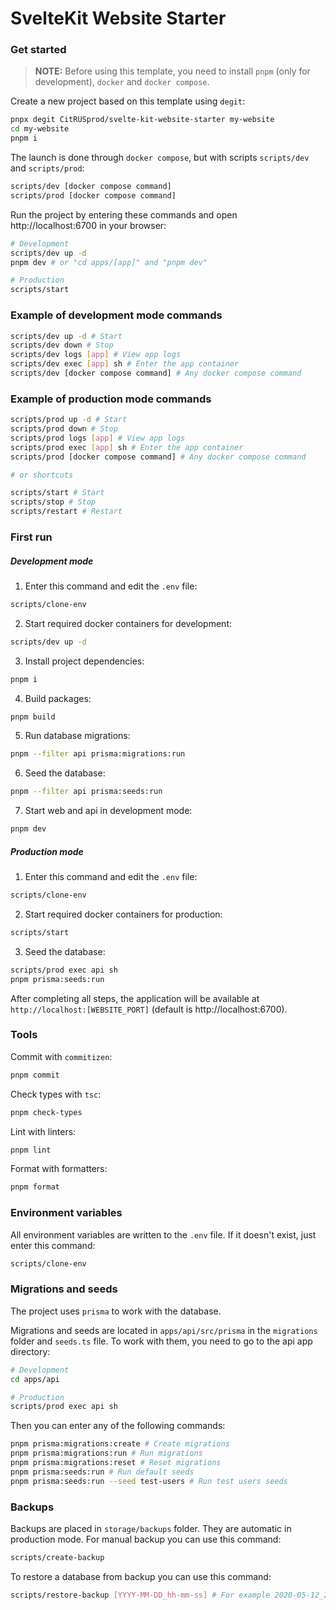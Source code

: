 # SvelteKit Website Starter

### Get started

> **NOTE:** Before using this template, you need to install `pnpm` (only for development), `docker` and `docker compose`.

Create a new project based on this template using `degit`:

```sh
pnpx degit CitRUSprod/svelte-kit-website-starter my-website
cd my-website
pnpm i
```

The launch is done through `docker compose`, but with scripts `scripts/dev` and `scripts/prod`:

```sh
scripts/dev [docker compose command]
scripts/prod [docker compose command]
```

Run the project by entering these commands and open http://localhost:6700 in your browser:

```sh
# Development
scripts/dev up -d
pnpm dev # or "cd apps/[app]" and "pnpm dev"

# Production
scripts/start
```

### Example of development mode commands

```sh
scripts/dev up -d # Start
scripts/dev down # Stop
scripts/dev logs [app] # View app logs
scripts/dev exec [app] sh # Enter the app container
scripts/dev [docker compose command] # Any docker compose command
```

### Example of production mode commands

```sh
scripts/prod up -d # Start
scripts/prod down # Stop
scripts/prod logs [app] # View app logs
scripts/prod exec [app] sh # Enter the app container
scripts/prod [docker compose command] # Any docker compose command

# or shortcuts

scripts/start # Start
scripts/stop # Stop
scripts/restart # Restart
```

### First run

##### Development mode

1. Enter this command and edit the `.env` file:

```sh
scripts/clone-env
```

2. Start required docker containers for development:

```sh
scripts/dev up -d
```

3. Install project dependencies:

```sh
pnpm i
```

4. Build packages:

```sh
pnpm build
```

5. Run database migrations:

```sh
pnpm --filter api prisma:migrations:run
```

6. Seed the database:

```sh
pnpm --filter api prisma:seeds:run
```

7. Start web and api in development mode:

```sh
pnpm dev
```

##### Production mode

1. Enter this command and edit the `.env` file:

```sh
scripts/clone-env
```

2. Start required docker containers for production:

```sh
scripts/start
```

3. Seed the database:

```sh
scripts/prod exec api sh
pnpm prisma:seeds:run
```

After completing all steps, the application will be available at `http://localhost:[WEBSITE_PORT]` (default is http://localhost:6700).

### Tools

Commit with `commitizen`:

```sh
pnpm commit
```

Check types with `tsc`:

```sh
pnpm check-types
```

Lint with linters:

```sh
pnpm lint
```

Format with formatters:

```sh
pnpm format
```

### Environment variables

All environment variables are written to the `.env` file. If it doesn't exist, just enter this command:

```sh
scripts/clone-env
```

### Migrations and seeds

The project uses `prisma` to work with the database.

Migrations and seeds are located in `apps/api/src/prisma` in the `migrations` folder and `seeds.ts` file. To work with them, you need to go to the api app directory:

```sh
# Development
cd apps/api

# Production
scripts/prod exec api sh
```

Then you can enter any of the following commands:

```sh
pnpm prisma:migrations:create # Create migrations
pnpm prisma:migrations:run # Run migrations
pnpm prisma:migrations:reset # Reset migrations
pnpm prisma:seeds:run # Run default seeds
pnpm prisma:seeds:run --seed test-users # Run test users seeds
```

### Backups

Backups are placed in `storage/backups` folder. They are automatic in production mode. For manual backup you can use this command:

```sh
scripts/create-backup
```

To restore a database from backup you can use this command:

```sh
scripts/restore-backup [YYYY-MM-DD_hh-mm-ss] # For example 2020-05-12_21-35-00
```
